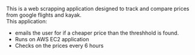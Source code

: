 This is a web scrapping application designed to track and compare prices from google flights and kayak.  
This application:
  -  emails the user for if a cheaper price than the threshhold is found.
  -  Runs on AWS EC2 application
  -  Checks on the prices every 6 hours
